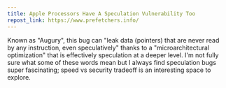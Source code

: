 ```yaml
---
title: Apple Processors Have A Speculation Vulnerability Too
repost_link: https://www.prefetchers.info/
---
```


Known as "Augury", this bug can "leak data (pointers) that are never read by
any instruction, even speculatively" thanks to a "microarchitectural
optimization" that is effectively speculation at a deeper level. I'm not fully
sure what some of these words mean but I always find speculation bugs super
fascinating; speed vs security tradeoff is an interesting space to explore.
